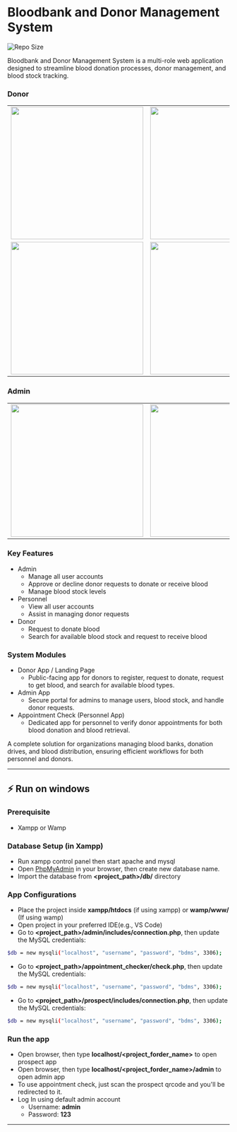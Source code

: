# Bloodbank and Donor Management System

![Repo Size](https://img.shields.io/github/repo-size/whoisdmathz/capstone-ug-2021-bloodbank-management-system.svg)

Bloodbank and Donor Management System is a multi-role web application designed to streamline blood donation processes, donor management, and blood stock tracking.

### Donor
<table>
  <tr>
    <td><img src="https://github.com/user-attachments/assets/676ce7fa-f9f1-45f5-b318-c94e5d055060" width="300"/></td>
    <td><img src="https://github.com/user-attachments/assets/14c6f61a-b1c3-42fb-a1c7-ded6104c48ee" width="300"/></td>
  </tr>
  <tr>
    <td><img src="https://github.com/user-attachments/assets/60a3295d-6f0a-4df4-82f4-9d8a48e3ea77" width="300"/></td>
    <td><img src="https://github.com/user-attachments/assets/0434de7f-351b-4d6b-8e79-28a8d7ed54a6" width="300"/></td>
  </tr>
</table>

### Admin
<table>
  <tr>
    <td><img src="https://github.com/user-attachments/assets/c4010179-db22-45cc-92f5-5f274fd14568" width="300"/></td>
    <td><img src="https://github.com/user-attachments/assets/1d114e62-8d09-4708-a0a6-3bdb311c567a" width="300"/></td>
  </tr>
</table>

### Key Features
- Admin
  - Manage all user accounts
  - Approve or decline donor requests to donate or receive blood
  - Manage blood stock levels
- Personnel
  - View all user accounts
  - Assist in managing donor requests
- Donor
  - Request to donate blood
  - Search for available blood stock and request to receive blood

### System Modules
- Donor App / Landing Page
  - Public-facing app for donors to register, request to donate, request to get blood, and search for available blood types.
- Admin App
  - Secure portal for admins to manage users, blood stock, and handle donor requests.
- Appointment Check (Personnel App)
  - Dedicated app for personnel to verify donor appointments for both blood donation and blood retrieval.

A complete solution for organizations managing blood banks, donation drives, and blood distribution, ensuring efficient workflows for both personnel and donors.

--- 

## ⚡ Run on windows

### Prerequisite
- Xampp or Wamp

### Database Setup (in Xampp)
- Run xampp control panel then start apache and mysql
- Open [PhpMyAdmin](http://localhost/phpmyadmin/) in your browser, then create new database name.
- Import the database from **<project_path>/db/** directory

### App Configurations 
- Place the project inside **xampp/htdocs** (if using xampp) or **wamp/www/** (If using wamp)
- Open project in your preferred IDE(e.g., VS Code)
- Go to **<project_path>/admin/includes/connection.php**, then update the MySQL credentials:
```bash
$db = new mysqli("localhost", "username", "password", "bdms", 3306);
```
- Go to **<project_path>/appointment_checker/check.php**, then update the MySQL credentials:
```bash
$db = new mysqli("localhost", "username", "password", "bdms", 3306);
```
- Go to **<project_path>/prospect/includes/connection.php**, then update the MySQL credentials:
```bash
$db = new mysqli("localhost", "username", "password", "bdms", 3306);
```

### Run the app
- Open browser, then type **localhost/<project_forder_name>** to open prospect app
- Open browser, then type **localhost/<project_forder_name>/admin** to open admin app
- To use appointment check, just scan the prospect qrcode and you'll be redirected to it.
- Log In using default admin account
  - Username: **admin**
  - Password: **123**
  
---
